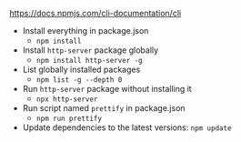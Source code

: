 https://docs.npmjs.com/cli-documentation/cli
* Install everything in package.json
    * `npm install`
* Install `http-server` package globally
    * `npm install http-server -g`
* List globally installed packages
    * `npm list -g --depth 0`
* Run `http-server` package without installing it
    * `npx http-server`
* Run script named `prettify` in package.json
    * `npm run prettify`
* Update dependencies to the latest versions: `npm update`